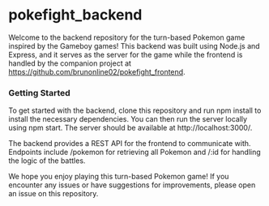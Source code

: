 # pokefight_backend

Welcome to the backend repository for the turn-based Pokemon game inspired by the Gameboy games! This backend was built using Node.js and Express, and it serves as the server for the game while the frontend is handled by the companion project at https://github.com/brunonline02/pokefight_frontend.

### Getting Started

To get started with the backend, clone this repository and run npm install to install the necessary dependencies. You can then run the server locally using npm start. The server should be available at http://localhost:3000/.

The backend provides a REST API for the frontend to communicate with. Endpoints include /pokemon for retrieving all Pokemon and /:id for handling the logic of the battles.

We hope you enjoy playing this turn-based Pokemon game! If you encounter any issues or have suggestions for improvements, please open an issue on this repository.
